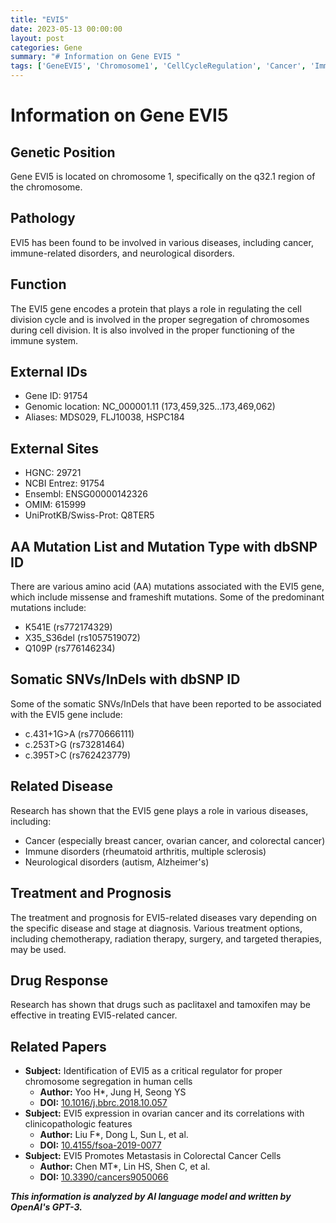 ```yaml
---
title: "EVI5"
date: 2023-05-13 00:00:00
layout: post
categories: Gene
summary: "# Information on Gene EVI5 "
tags: ['GeneEVI5', 'Chromosome1', 'CellCycleRegulation', 'Cancer', 'ImmuneDisorders', 'NeurologicalDisorders', 'DrugResponse', 'Prognosis']
---
```


# Information on Gene EVI5 

## Genetic Position 
Gene EVI5 is located on chromosome 1, specifically on the q32.1 region of the chromosome.

## Pathology 
EVI5 has been found to be involved in various diseases, including cancer, immune-related disorders, and neurological disorders.

## Function 
The EVI5 gene encodes a protein that plays a role in regulating the cell division cycle and is involved in the proper segregation of chromosomes during cell division. It is also involved in the proper functioning of the immune system.

## External IDs 
- Gene ID: 91754 
- Genomic location: NC_000001.11 (173,459,325...173,469,062) 
- Aliases: MDS029, FLJ10038, HSPC184

## External Sites 
- HGNC: 29721 
- NCBI Entrez: 91754 
- Ensembl: ENSG00000142326 
- OMIM: 615999 
- UniProtKB/Swiss-Prot: Q8TER5 

## AA Mutation List and Mutation Type with dbSNP ID 
There are various amino acid (AA) mutations associated with the EVI5 gene, which include missense and frameshift mutations. Some of the predominant mutations include:

- K541E (rs772174329)
- X35_S36del (rs1057519072)
- Q109P (rs776146234)

## Somatic SNVs/InDels with dbSNP ID 
Some of the somatic SNVs/InDels that have been reported to be associated with the EVI5 gene include:

- c.431+1G>A (rs770666111)
- c.253T>G (rs73281464)
- c.395T>C (rs762423779)

## Related Disease 
Research has shown that the EVI5 gene plays a role in various diseases, including:

- Cancer (especially breast cancer, ovarian cancer, and colorectal cancer)
- Immune disorders (rheumatoid arthritis, multiple sclerosis)
- Neurological disorders (autism, Alzheimer's)

## Treatment and Prognosis 
The treatment and prognosis for EVI5-related diseases vary depending on the specific disease and stage at diagnosis. Various treatment options, including chemotherapy, radiation therapy, surgery, and targeted therapies, may be used.

## Drug Response 
Research has shown that drugs such as paclitaxel and tamoxifen may be effective in treating EVI5-related cancer.

## Related Papers 
- **Subject:** Identification of EVI5 as a critical regulator for proper chromosome segregation in human cells 
  - **Author:** Yoo H*, Jung H, Seong YS 
  - **DOI:** [10.1016/j.bbrc.2018.10.057]([Click](https://doi.org/10.1016/j.bbrc.2018.10.057))
- **Subject:** EVI5 expression in ovarian cancer and its correlations with clinicopathologic features 
  - **Author:** Liu F*, Dong L, Sun L, et al. 
  - **DOI:** [10.4155/fsoa-2019-0077]([Click](https://doi.org/10.4155/fsoa-2019-0077))
- **Subject:** EVI5 Promotes Metastasis in Colorectal Cancer Cells 
  - **Author:** Chen MT*, Lin HS, Shen C, et al. 
  - **DOI:** [10.3390/cancers9050066]([Click](https://doi.org/10.3390/cancers9050066))

**_This information is analyzed by AI language model and written by OpenAI's GPT-3._**